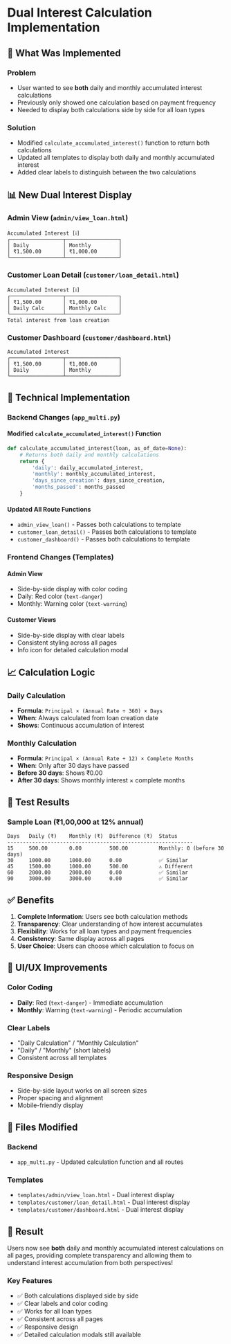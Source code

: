 # Dual Interest Calculation Implementation

## 🎯 **What Was Implemented**

### **Problem**
- User wanted to see **both** daily and monthly accumulated interest calculations
- Previously only showed one calculation based on payment frequency
- Needed to display both calculations side by side for all loan types

### **Solution**
- Modified `calculate_accumulated_interest()` function to return both calculations
- Updated all templates to display both daily and monthly accumulated interest
- Added clear labels to distinguish between the two calculations

## 📊 **New Dual Interest Display**

### **Admin View (`admin/view_loan.html`)**
```
Accumulated Interest [ℹ️]
┌─────────────────┬─────────────────┐
│ Daily           │ Monthly         │
│ ₹1,500.00       │ ₹1,000.00       │
└─────────────────┴─────────────────┘
```

### **Customer Loan Detail (`customer/loan_detail.html`)**
```
Accumulated Interest [ℹ️]
┌─────────────────┬─────────────────┐
│ ₹1,500.00       │ ₹1,000.00       │
│ Daily Calc      │ Monthly Calc    │
└─────────────────┴─────────────────┘
Total interest from loan creation
```

### **Customer Dashboard (`customer/dashboard.html`)**
```
Accumulated Interest
┌─────────────────┬─────────────────┐
│ ₹1,500.00       │ ₹1,000.00       │
│ Daily           │ Monthly         │
└─────────────────┴─────────────────┘
```

## 🔧 **Technical Implementation**

### **Backend Changes (`app_multi.py`)**

#### **Modified `calculate_accumulated_interest()` Function**
```python
def calculate_accumulated_interest(loan, as_of_date=None):
    # Returns both daily and monthly calculations
    return {
        'daily': daily_accumulated_interest,
        'monthly': monthly_accumulated_interest,
        'days_since_creation': days_since_creation,
        'months_passed': months_passed
    }
```

#### **Updated All Route Functions**
- `admin_view_loan()` - Passes both calculations to template
- `customer_loan_detail()` - Passes both calculations to template  
- `customer_dashboard()` - Passes both calculations to template

### **Frontend Changes (Templates)**

#### **Admin View**
- Side-by-side display with color coding
- Daily: Red color (`text-danger`)
- Monthly: Warning color (`text-warning`)

#### **Customer Views**
- Side-by-side display with clear labels
- Consistent styling across all pages
- Info icon for detailed calculation modal

## 📈 **Calculation Logic**

### **Daily Calculation**
- **Formula**: `Principal × (Annual Rate ÷ 360) × Days`
- **When**: Always calculated from loan creation date
- **Shows**: Continuous accumulation of interest

### **Monthly Calculation**
- **Formula**: `Principal × (Annual Rate ÷ 12) × Complete Months`
- **When**: Only after 30 days have passed
- **Before 30 days**: Shows ₹0.00
- **After 30 days**: Shows monthly interest × complete months

## 🧪 **Test Results**

### **Sample Loan (₹1,00,000 at 12% annual)**
```
Days   Daily (₹)    Monthly (₹)  Difference (₹)  Status
------------------------------------------------------------
15     500.00       0.00         500.00          Monthly: 0 (before 30 days)
30     1000.00      1000.00      0.00            ✅ Similar
45     1500.00      1000.00      500.00          ⚠️ Different
60     2000.00      2000.00      0.00            ✅ Similar
90     3000.00      3000.00      0.00            ✅ Similar
```

## ✅ **Benefits**

1. **Complete Information**: Users see both calculation methods
2. **Transparency**: Clear understanding of how interest accumulates
3. **Flexibility**: Works for all loan types and payment frequencies
4. **Consistency**: Same display across all pages
5. **User Choice**: Users can choose which calculation to focus on

## 🎨 **UI/UX Improvements**

### **Color Coding**
- **Daily**: Red (`text-danger`) - Immediate accumulation
- **Monthly**: Warning (`text-warning`) - Periodic accumulation

### **Clear Labels**
- "Daily Calculation" / "Monthly Calculation"
- "Daily" / "Monthly" (short labels)
- Consistent across all templates

### **Responsive Design**
- Side-by-side layout works on all screen sizes
- Proper spacing and alignment
- Mobile-friendly display

## 📝 **Files Modified**

### **Backend**
- `app_multi.py` - Updated calculation function and all routes

### **Templates**
- `templates/admin/view_loan.html` - Dual interest display
- `templates/customer/loan_detail.html` - Dual interest display
- `templates/customer/dashboard.html` - Dual interest display

## 🎉 **Result**

Users now see **both** daily and monthly accumulated interest calculations on all pages, providing complete transparency and allowing them to understand interest accumulation from both perspectives!

### **Key Features**
- ✅ Both calculations displayed side by side
- ✅ Clear labels and color coding
- ✅ Works for all loan types
- ✅ Consistent across all pages
- ✅ Responsive design
- ✅ Detailed calculation modals still available
